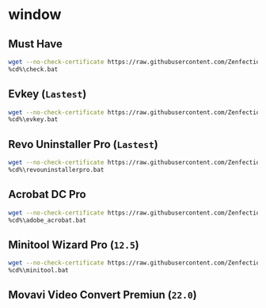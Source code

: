 # window

## Must Have

```sh
wget --no-check-certificate https://raw.githubusercontent.com/Zenfection/window/main/check.bat -O check.bat
%cd%\check.bat
```

## Evkey (`Lastest`)

```sh
wget --no-check-certificate https://raw.githubusercontent.com/Zenfection/window/main/evkey.bat -O evkey.bat
%cd%\evkey.bat
```

## Revo Uninstaller Pro (`Lastest`)

```sh
wget --no-check-certificate https://raw.githubusercontent.com/Zenfection/window/main/revouninstallerpro.bat -O revouninstallerpro.bat
%cd%\revouninstallerpro.bat
```

## Acrobat DC Pro

```sh
wget --no-check-certificate https://raw.githubusercontent.com/Zenfection/window/main/adobe_acrobat.bat -O adobe_acrobat.bat
%cd%\adobe_acrobat.bat
```

## Minitool Wizard Pro (`12.5`)

```sh
wget --no-check-certificate https://raw.githubusercontent.com/Zenfection/window/main/minitool.bat -O minitool.bat
%cd%\minitool.bat
```

## Movavi Video Convert Premiun  (`22.0`)

```sh

```